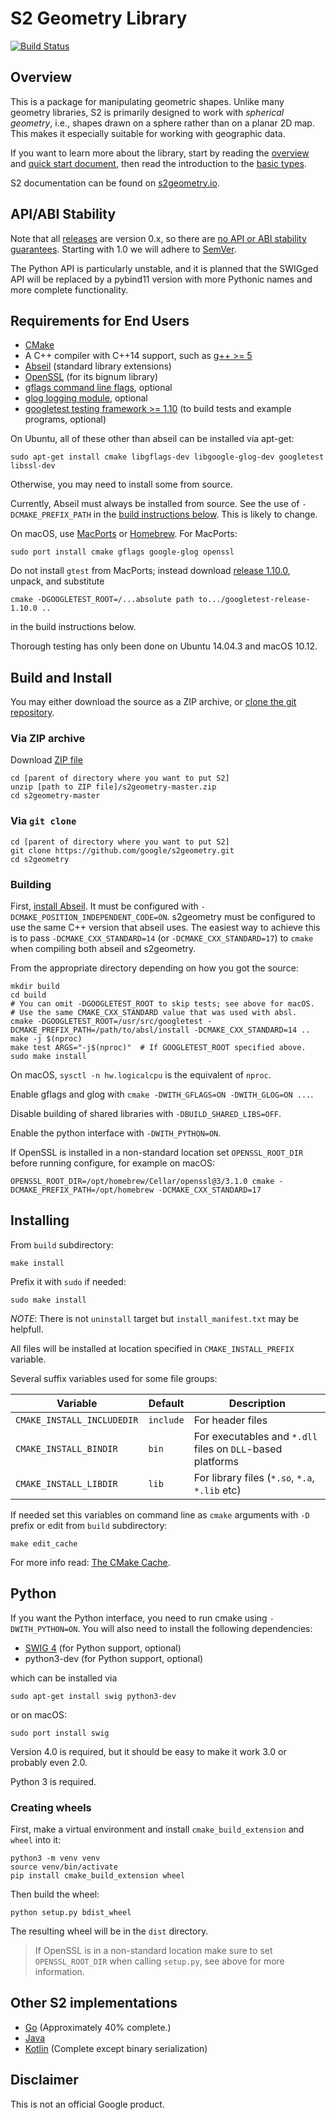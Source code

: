 # S2 Geometry Library

[![Build Status](https://travis-ci.org/google/s2geometry.svg?branch=master)](https://travis-ci.org/google/s2geometry)

## Overview

This is a package for manipulating geometric shapes. Unlike many geometry
libraries, S2 is primarily designed to work with _spherical geometry_, i.e.,
shapes drawn on a sphere rather than on a planar 2D map. This makes it
especially suitable for working with geographic data.

If you want to learn more about the library, start by reading the
[overview](http://s2geometry.io/about/overview) and [quick start
document](http://s2geometry.io/devguide/cpp/quickstart), then read the
introduction to the [basic types](http://s2geometry.io/devguide/basic_types).

S2 documentation can be found on [s2geometry.io](http://s2geometry.io).

## API/ABI Stability

Note that all [releases](https://github.com/google/s2geometry/releases) are
version 0.x, so there are
[no API or ABI stability guarantees](https://semver.org/#spec-item-4).
Starting with 1.0 we will adhere to [SemVer](https://semver.org/).

The Python API is particularly unstable, and it is planned that the SWIGged
API will be replaced by a pybind11 version with more Pythonic names and more
complete functionality.

## Requirements for End Users

* [CMake](http://www.cmake.org/)
* A C++ compiler with C++14 support, such as [g++ >= 5](https://gcc.gnu.org/)
* [Abseil](https://github.com/abseil/abseil-cpp) (standard library extensions)
* [OpenSSL](https://github.com/openssl/openssl) (for its bignum library)
* [gflags command line flags](https://github.com/gflags/gflags), optional
* [glog logging module](https://github.com/google/glog), optional
* [googletest testing framework >= 1.10](https://github.com/google/googletest)
  (to build tests and example programs, optional)

On Ubuntu, all of these other than abseil can be installed via apt-get:

```
sudo apt-get install cmake libgflags-dev libgoogle-glog-dev googletest libssl-dev
```

Otherwise, you may need to install some from source.

Currently, Abseil must always be installed from source.  See the use of
`-DCMAKE_PREFIX_PATH` in the [build instructions below](#building).
This is likely to change.

On macOS, use [MacPorts](http://www.macports.org/) or
[Homebrew](http://brew.sh/).  For MacPorts:

```
sudo port install cmake gflags google-glog openssl
```

Do not install `gtest` from MacPorts; instead download [release
1.10.0](https://github.com/google/googletest/releases/tag/release-1.10.0), unpack,
and substitute

```
cmake -DGOOGLETEST_ROOT=/...absolute path to.../googletest-release-1.10.0 ..
```

in the build instructions below.

Thorough testing has only been done on Ubuntu 14.04.3 and macOS 10.12.

## Build and Install

You may either download the source as a ZIP archive, or [clone the git
repository](https://help.github.com/articles/cloning-a-repository/).

### Via ZIP archive

Download [ZIP file](https://github.com/google/s2geometry/archive/master.zip)

```
cd [parent of directory where you want to put S2]
unzip [path to ZIP file]/s2geometry-master.zip
cd s2geometry-master
```

### Via `git clone`

```
cd [parent of directory where you want to put S2]
git clone https://github.com/google/s2geometry.git
cd s2geometry
```

### Building

First, [install Abseil](https://github.com/abseil/abseil-cpp/blob/master/CMake/README.md#traditional-cmake-set-up).
It must be configured with `-DCMAKE_POSITION_INDEPENDENT_CODE=ON`.
s2geometry must be configured to use the same C++ version that
abseil uses.  The easiest way to achieve this is to pass
`-DCMAKE_CXX_STANDARD=14` (or `-DCMAKE_CXX_STANDARD=17`) to `cmake`
when compiling both abseil and s2geometry.

From the appropriate directory depending on how you got the source:

```
mkdir build
cd build
# You can omit -DGOOGLETEST_ROOT to skip tests; see above for macOS.
# Use the same CMAKE_CXX_STANDARD value that was used with absl.
cmake -DGOOGLETEST_ROOT=/usr/src/googletest -DCMAKE_PREFIX_PATH=/path/to/absl/install -DCMAKE_CXX_STANDARD=14 ..
make -j $(nproc)
make test ARGS="-j$(nproc)"  # If GOOGLETEST_ROOT specified above.
sudo make install
```

On macOS, `sysctl -n hw.logicalcpu` is the equivalent of `nproc`.

Enable gflags and glog with `cmake -DWITH_GFLAGS=ON -DWITH_GLOG=ON ...`.

Disable building of shared libraries with `-DBUILD_SHARED_LIBS=OFF`.

Enable the python interface with `-DWITH_PYTHON=ON`.

If OpenSSL is installed in a non-standard location set `OPENSSL_ROOT_DIR`
before running configure, for example on macOS:
```
OPENSSL_ROOT_DIR=/opt/homebrew/Cellar/openssl@3/3.1.0 cmake -DCMAKE_PREFIX_PATH=/opt/homebrew -DCMAKE_CXX_STANDARD=17
```

## Installing

From `build` subdirectory:

```
make install
```

Prefix it with `sudo` if needed:

```
sudo make install
```

_NOTE_: There is not `uninstall` target but `install_manifest.txt` may be helpfull.

All files will be installed at location specified in `CMAKE_INSTALL_PREFIX` variable.

Several suffix variables used for some file groups:

Variable | Default | Description
-------- | ------- | -----------
`CMAKE_INSTALL_INCLUDEDIR` | `include` | For header files
`CMAKE_INSTALL_BINDIR`     | `bin`     | For executables and `*.dll` files on `DLL`-based platforms
`CMAKE_INSTALL_LIBDIR`     | `lib`     | For library files (`*.so`, `*.a`, `*.lib` etc)

If needed set this variables on command line as `cmake` arguments with `-D` prefix or edit from `build` subdirectory:

```
make edit_cache
```

For more info read: [The CMake Cache](https://cmake.org/cmake/help/latest/guide/user-interaction/index.html#the-cmake-cache).

## Python

If you want the Python interface, you need to run cmake using
`-DWITH_PYTHON=ON`. You will also need to install the following dependencies:

* [SWIG 4](https://github.com/swig/swig) (for Python support, optional)
* python3-dev (for Python support, optional)

which can be installed via

```
sudo apt-get install swig python3-dev
```

or on macOS:

```
sudo port install swig
```
Version 4.0 is required, but it should be easy to make it work 3.0 or probably
even 2.0.

Python 3 is required.

### Creating wheels
First, make a virtual environment and install `cmake_build_extension` and `wheel`
into it:
```
python3 -m venv venv
source venv/bin/activate
pip install cmake_build_extension wheel
```

Then build the wheel:
```
python setup.py bdist_wheel
```

The resulting wheel will be in the `dist` directory.

> If OpenSSL is in a non-standard location make sure to set `OPENSSL_ROOT_DIR` 
> when calling `setup.py`, see above for more information.

## Other S2 implementations

* [Go](https://github.com/golang/geo) (Approximately 40% complete.)
* [Java](https://github.com/google/s2-geometry-library-java)
* [Kotlin](https://github.com/Enovea/s2-geometry-kotlin) (Complete except binary serialization)

## Disclaimer

This is not an official Google product.
